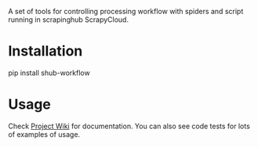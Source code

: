 A set of tools for controlling processing workflow with spiders and script running in scrapinghub ScrapyCloud.

# Installation

pip install shub-workflow

# Usage

Check [Project Wiki](https://github.com/scrapinghub/shub-workflow/wiki) for documentation. You can also see code tests for lots of examples of usage.
